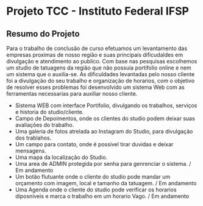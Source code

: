 # Projeto TCC - Instituto Federal IFSP

## Resumo do Projeto 
Para o trabalho de conclusão de curso efetuamos um levantamento das empresas proximas de nosso região e suas principais dificudaldes em divulgação e atendimento ao publico. Com base nas pesquisas escolhemos um studio de tatuagens da região que não possuia portifolio online e nem um sistema que o auxilia-se. 
As dificuldades levantadas pelo nosso cliente foi a divulgação do seu trabalho e organização de horarios, com o objetivo de resolver esses problemas foi desenvolvido um sistema Web com as ferramentas necessarias para auxiliar nosso cliente.

* Sistema WEB com interface Portifolio, divulgando os trabalhos, serviços e historia do studio/cliente.
* Campo de Depoimentos, onde os clientes do studio podem deixar suas avaliações do trabalho.
* Uma galeria de fotos atrelada ao Instagram do Studio, para divulgação dos trablahos.
* Um campo para contato, onde é possivel tirar duvidas e deixar mensagens.
* Uma mapa da localização do Studio.
* Uma area de ADMIN protegida por senha para genrenciar o sistema. / Em andamento
* Um botão flutuante onde o cliente do studio pode mandar um orçamento com imagem, local e tamanho da tatuagem. / Em andamento
* Uma Agenda onde o cliente do studio pode verificar os horarios diposniveis e marca o trabalho em um horario Vago. / Em andamento
